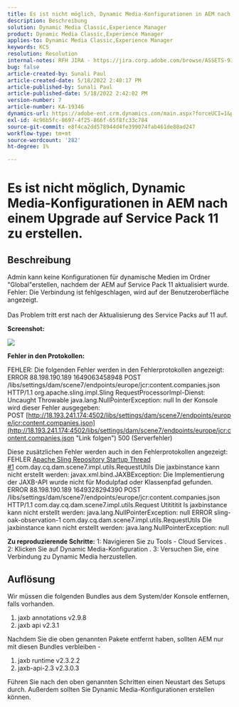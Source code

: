 ```yaml
---
title: Es ist nicht möglich, Dynamic Media-Konfigurationen in AEM nach einem Upgrade auf Service Pack 11 zu erstellen.
description: Beschreibung
solution: Dynamic Media Classic,Experience Manager
product: Dynamic Media Classic,Experience Manager
applies-to: Dynamic Media Classic,Experience Manager
keywords: KCS
resolution: Resolution
internal-notes: RFH JIRA - https://jira.corp.adobe.com/browse/ASSETS-9332
bug: false
article-created-by: Sunali Paul
article-created-date: 5/18/2022 2:40:17 PM
article-published-by: Sunali Paul
article-published-date: 5/18/2022 2:42:02 PM
version-number: 7
article-number: KA-19346
dynamics-url: https://adobe-ent.crm.dynamics.com/main.aspx?forceUCI=1&pagetype=entityrecord&etn=knowledgearticle&id=f2ac3e69-b8d6-ec11-a7b5-000d3a3adbfc
exl-id: 4c96b5fc-8697-4f25-866f-65f8fc33c784
source-git-commit: e8f4ca2dd578944d4fe399074fab461de88ad247
workflow-type: tm+mt
source-wordcount: '282'
ht-degree: 1%

---
```


# Es ist nicht möglich, Dynamic Media-Konfigurationen in AEM nach einem Upgrade auf Service Pack 11 zu erstellen.

## Beschreibung

Admin kann keine Konfigurationen für dynamische Medien im Ordner &quot;Global&quot;erstellen, nachdem der AEM auf Service Pack 11 aktualisiert wurde.
<br>Fehler: Die Verbindung ist fehlgeschlagen, wird auf der Benutzeroberfläche angezeigt.<br><br>
Das Problem tritt erst nach der Aktualisierung des Service Packs auf 11 auf.

<b>Screenshot:</b>

![](assets/___f3ac3e69-b8d6-ec11-a7b5-000d3a3adbfc___.png)

<b>Fehler in den Protokollen:</b>

FEHLER: Die folgenden Fehler werden in den Fehlerprotokollen angezeigt: ERROR 88.198.190.189 1649063458948 POST /libs/settings/dam/scene7/endpoints/europe/jcr:content.companies.json HTTP/1.1 org.apache.sling.impl.Sling RequestProcessorImpl-Dienst: Uncaught Throwable java.lang.NullPointerException: null In der Konsole wird dieser Fehler ausgegeben: POST [http://18.193.241.174:4502/libs/settings/dam/scene7/endpoints/europe/jcr:content.companies.json](http://18.193.241.174:4502/libs/settings/dam/scene7/endpoints/europe/jcr:content.companies.json "Link folgen") 500 (Serverfehler)

Diese zusätzlichen Fehler werden auch in den Fehlerprotokollen angezeigt: FEHLER [Apache Sling Repository Startup Thread #1](https://jira.corp.adobe.com/browse/ASSETS-9332#1 "Link folgen") com.day.cq.dam.scene7.impl.utils.RequestUtils Die jaxbinstance kann nicht erstellt werden: javax.xml.bind.JAXBException: Die Implementierung der JAXB-API wurde nicht für Modulpfad oder Klassenpfad gefunden.
ERROR 88.198.190.189 1649328294390 POST /libs/settings/dam/scene7/endpoints/europe/jcr:content.companies.json HTTP/1.1 com.day.cq.dam.scene7.impl.utils.Request Utitititit ls jaxbinstance kann nicht erstellt werden: java.lang.NullPointerException: null ERROR sling-oak-observation-1 com.day.cq.dam.scene7.impl.utils.RequestUtils Die jaxbinstance kann nicht erstellt werden: java.lang.NullPointerException: null

<b>Zu reproduzierende Schritte:</b>
1: Navigieren Sie zu Tools - Cloud Services .
2: Klicken Sie auf Dynamic Media-Konfiguration .
3: Versuchen Sie, eine Verbindung zu Dynamic Media herzustellen.


## Auflösung


Wir müssen die folgenden Bundles aus dem System/der Konsole entfernen, falls vorhanden.

1. jaxb annotations v2.9.8
2. jaxb api v2.3.1


Nachdem Sie die oben genannten Pakete entfernt haben, sollten AEM nur mit diesen Bundles verbleiben -

1. jaxb runtime v2.3.2.2
2. jaxb-api-2.3 v2.3.0.3


Führen Sie nach den oben genannten Schritten einen Neustart des Setups durch. Außerdem sollten Sie Dynamic Media-Konfigurationen erstellen können.

